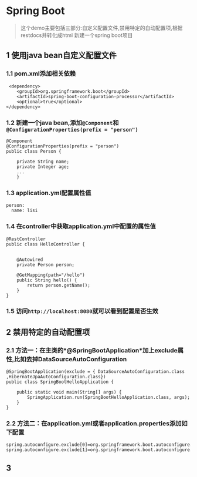 # Spring Boot 
> 这个demo主要包括三部分:自定义配置文件,禁用特定的自动配置项,根据restdocs并转化成html
新建一个spring boot项目
## 1 使用java bean自定义配置文件
### 1.1 pom.xml添加相关依赖
```
 <dependency>
    <groupId>org.springframework.boot</groupId>
    <artifactId>spring-boot-configuration-processor</artifactId>
    <optional>true</optional>
</dependency>
```

### 1.2 新建一个java bean,添加`@Component`和`@ConfigurationProperties(prefix = "person")`

```
@Component
@ConfigurationProperties(prefix = "person")
public class Person {

    private String name;
    private Integer age;
    ...
    }
```

### 1.3 application.yml配置属性值
```
person: 
  name: lisi
```

### 1.4 在controller中获取application.yml中配置的属性值

```
@RestController
public class HelloController {

    
    @Autowired
    private Person person;
    
    @GetMapping(path="/hello")
    public String hello() {
        return person.getName();
    }
}
```
### 1.5 访问`http://localhost:8080`就可以看到配置是否生效

## 2 禁用特定的自动配置项
### 2.1 方法一：在主类的*\@SpringBootApplication*加上exclude属性,比如去掉DataSourceAutoConfiguration
```
@SpringBootApplication(exclude = { DataSourceAutoConfiguration.class ,HibernateJpaAutoConfiguration.class})
public class SpringBootHelloApplication {
    
    public static void main(String[] args) {
        SpringApplication.run(SpringBootHelloApplication.class, args);
    }
}
```
### 2.2 方法二：在application.yml或者application.properties添加如下配置
```
spring.autoconfigure.exclude[0]=org.springframework.boot.autoconfigure.jdbc.DataSourceAutoConfiguration
spring.autoconfigure.exclude[1]=org.springframework.boot.autoconfigure.orm.jpa.HibernateJpaAutoConfiguration
```

## 3 